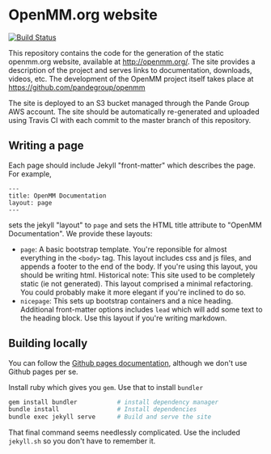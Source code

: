 OpenMM.org website
==================

[![Build Status](https://travis-ci.org/pandegroup/openmm-org.svg?branch=master)](https://travis-ci.org/pandegroup/openmm-org)

This repository contains the code for the generation of the static openmm.org 
website, available at http://openmm.org/. The site provides a description of the project
and serves links to documentation, downloads, videos, etc. The development of the
OpenMM project itself takes place at https://github.com/pandegroup/openmm

The site is deployed to an S3 bucket managed through the Pande Group AWS
account. The site should be automatically re-generated and uploaded using Travis CI with
each commit to the master branch of this repository.

Writing a page
--------------

Each page should include Jekyll "front-matter" which describes the page.
For example, 

    ---
    title: OpenMM Documentation
    layout: page
    ---

sets the jekyll "layout" to `page` and sets the HTML title attribute
to "OpenMM Documentation". We provide these layouts:

 - `page`: A basic bootstrap template. You're reponsible for almost everything
   in the `<body>` tag. This layout includes css and js files, and appends a 
   footer to the end of the body. If you're using this layout, you should be
   writing html. Historical note: This site used to be completely static
   (ie not generated). This layout comprised a minimal refactoring. You could
   probably make it more elegant if you're inclined to do so.
 - `nicepage`: This sets up bootstrap containers and a nice heading. Additional
   front-matter options includes `lead` which will add some text to the heading
   block. Use this layout if you're writing markdown.


Building locally
----------------

You can follow the [Github pages documentation](https://help.github.com/articles/setting-up-your-github-pages-site-locally-with-jekyll/), although we don't use Github pages per se.

Install ruby which gives you `gem`. Use that to install `bundler`

```bash
gem install bundler           # install dependency manager
bundle install                # Install dependencies
bundle exec jekyll serve      # Build and serve the site
```

That final command seems needlessly complicated. Use the included
`jekyll.sh` so you don't have to remember it.
